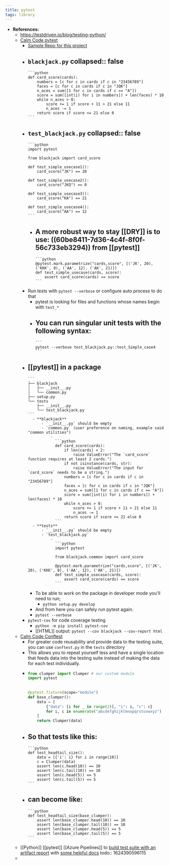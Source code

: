 ```yaml
---
title: pytest
tags: library
---
```


- **References:**
	- https://testdriven.io/blog/testing-python/
	- [Calm Code pytest](https://calmcode.io/pytest/introduction.html)
		- [Sample Repo for this project](https://github.com/koaning/blackjack/)
		- `blackjack.py`
		  collapsed:: false
			-
			  ```python
			  def card_score(cards):
			      numbers = [c for c in cards if c in "23456789"]
			      faces = [c for c in cards if c in "JQK"]
			      n_aces = sum([1 for c in cards if c == "A"])
			      score = sum([int(i) for i in numbers]) + len(faces) * 10
			      while n_aces > 0:
			          score += 1 if score + 11 > 21 else 11
			          n_aces -= 1
			      return score if score <= 21 else 0
			  ```
		- `test_blackjack.py`
		  collapsed:: false
			-
			  ```python
			  import pytest
			  
			  from blackjack import card_score
			  
			  def test_simple_usecase1():
			      card_score("JK") == 20
			  
			  def test_simple_usecase2():
			      card_score("JKQ") == 0
			  
			  def test_simple_usecase3():
			      card_score("KA") == 21
			  
			  def test_simple_usecase4():
			      card_score("AA") == 12
			  ```
			- A more robust way to stay [[DRY]] is to use: ((60be8411-7d36-4c4f-8f0f-56c733eb3294)) from [[pytest]]
				-
				  ```python
				  @pytest.mark.parametrize("cards,score", [('JK', 20), ('KKK', 0), ('AA', 12), ('AK', 21)])
				  def test_simple_usecase(cards, score):
				      assert card_score(cards) == score
				  ```
		- Run tests with `pytest --verbose` or configure auto process to do that
			- pytest is looking for files and functions whose names begin with `test_*`
			- You can run singular unit tests with the following syntax:
				-
				  ```
				  pytest --verbose test_blackjack.py::test_Simple_case4
				  ```
		- [[pytest]] in a package
			-
			  ```
			  ├── blackjack
			  │   ├── __init__.py
			  │   └── common.py
			  ├── setup.py
			  └── tests
			      ├── __init__.py
			      └── test_blackjack.py
			  ```
				- **blackjack**
					- `__init__.py` should be empty
					- `common.py` (user preference on naming, example said "common utilities")
						-
						  ```python
						  def card_score(cards):
						      if len(cards) < 2:
						          raise ValueError("The `card_score` function requires at least 2 cards.")
						      if not isinstance(cards, str):
						          raise ValueError("The input for `card_score` needs to be a string.")
						      numbers = [c for c in cards if c in "23456789"]
						      faces = [c for c in cards if c in "JQK"]
						      n_aces = sum([1 for c in cards if c == "A"])
						      score = sum([int(i) for i in numbers]) + len(faces) * 10
						      while n_aces > 0:
						          score += 1 if score + 11 > 21 else 11
						          n_aces -= 1
						      return score if score <= 21 else 0
						  ```
				- **tests**
					- `__init__.py` should be empty
					- `test_blackjack.py`
						-
						  ```python
						  import pytest
						  
						  from blackjack.common import card_score
						  
						  @pytest.mark.parametrize("cards,score", [('JK', 20), ('KKK', 0), ('AA', 12), ('AK', 21)])
						  def test_simple_usecase(cards, score):
						      assert card_score(cards) == score
						  ```
			- To be able to work on the package in developer mode you'll need to run;
				- `python setup.py develop`
			- And from here you can safely run pytest again.
			- `pytest --verbose`
		- `pytest-cov` for code coverage testing
			- `python -m pip install pytest-cov`
			- [[HTML]] output: `pytest --cov blackjack --cov-report html`
	- [Calm Code Conftest](https://calmcode.io/test/conftest.html)
		- For greater code reusability and provide data to the testing suite, you can use `conftest.py` in the `tests` directory
		- This allows you to repeat yourself less and have a single location that feeds data into the testing suite instead of making the data for each test individually.
		-
		  ```python
		  from clumper import Clumper # our custom module
		  import pytest
		  		  
		  		  
		  @pytest.fixture(scope="module")
		  def base_clumper():
		      data = [
		          {"data": [i for _ in range(2)], "i": i, "c": c}
		          for i, c in enumerate("abcdefghijklmnopqrstuvwxyz")
		      ]
		      return Clumper(data)
		  ```
		- So that tests like this:
			-
			  ```python
			  def test_headtail_size():
			      data = [{'i': i} for i in range(10)]
			      c = Clumper(data)
			      assert len(c.head(10)) == 10
			      assert len(c.tail(10)) == 10
			      assert len(c.head(5)) == 5
			      assert len(c.tail(5)) == 5
			  ```
		- can become like:
			-
			  ```python
			  def test_headtail_size(base_clumper):
			      assert len(base_clumper.head(10)) == 10
			      assert len(base_clumper.tail(10)) == 10
			      assert len(base_clumper.head(5)) == 5
			      assert len(base_clumper.tail(5)) == 5
			  ```
	- [[Python]] [[pytest]] [[Azure Pipelines]] to [build test suite with an artifact report](https://pypi.org/project/pytest-azurepipelines/) with [some helpful docs](https://medium.com/@anthonypjshaw/azure-pipelines-with-python-by-example-aa65f4070634)
	  todo:: 1624390596115
	-